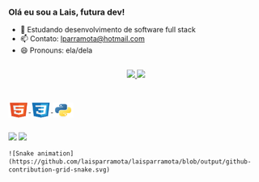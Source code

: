 ### Olá eu sou a Lais, futura dev!

- 🌱 Estudando desenvolvimento de software full stack
- 📫 Contato: lparramota@hotmail.com
- 😄 Pronouns: ela/dela

##

<div align="center">
  <a href="https://github.com/laisparramota">
  <img height="180em" src="https://github-readme-stats.vercel.app/api?username=laisparramota&show_icons=true&theme=dark&include_all_commits=true&count_private=true"/>
  <img height="180em" src="https://github-readme-stats.vercel.app/api/top-langs/?username=laisparramota&layout=compact&langs_count=7&theme=dark"/>
</div>
  
  ##
  
  </div>
<div style="display: inline_block"><br>
  <img align="center" alt="Lais-HTML" height="30" width="40" src="https://raw.githubusercontent.com/devicons/devicon/master/icons/html5/html5-original.svg">
  <img align="center" alt="Lais-CSS" height="30" width="40" src="https://raw.githubusercontent.com/devicons/devicon/master/icons/css3/css3-original.svg">
  <img align="center" alt="Lais-Python" height="30" width="40" src="https://raw.githubusercontent.com/devicons/devicon/master/icons/python/python-original.svg">
</div>

##

<div> 
  <a href="https://instagram.com/laisparra_" target="_blank"><img src="https://img.shields.io/badge/-Instagram-%23E4405F?style=for-the-badge&logo=instagram&logoColor=white" target="_blank"></a>
 <a href=https://www.linkedin.com/in/lais-parra-629b84213/" target="_blank"><img src="https://img.shields.io/badge/-LinkedIn-%230077B5?style=for-the-badge&logo=linkedin&logoColor=white" target="_blank"></a> 
 
    ![Snake animation](https://github.com/laisparramota/laisparramota/blob/output/github-contribution-grid-snake.svg)
    
 </div>
